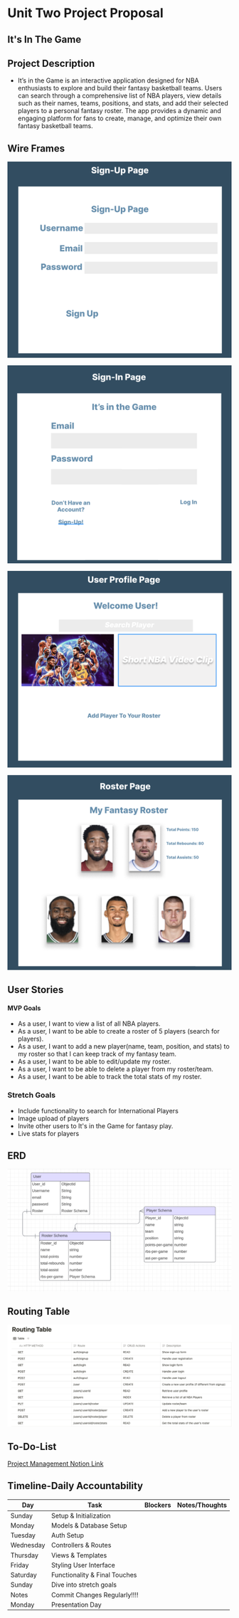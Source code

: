 # Unit Two Project Proposal 

## It's In The Game

## Project Description
- It’s in the Game is an interactive application designed for NBA enthusiasts to explore and build their fantasy basketball teams. Users can search through a comprehensive list of NBA players, view details such as their names, teams, positions, and stats, and add their selected players to a personal fantasy roster. The app provides a dynamic and engaging platform for fans to create, manage, and optimize their own fantasy basketball teams.

## Wire Frames

![Wire Frame](./assets/sign-up.png)

![Wire Frame2](./assets/sign-in.png)

![Wire Frame3](./assets/welcome.png)

![Wire Frame4](./assets/roster.png)

## User Stories 
#### MVP Goals 
- As a user, I want to view a list of all NBA players.
- As a user, I want to be able to create a roster of 5 players (search for players). 
- As a user, I want to add a new player(name, team, position, and stats) to my roster so that I can keep track of my fantasy team.
- As a user, I want to be able to edit/update my roster.
- As a user, I want to be able to delete a player from my roster/team.
- As a user, I want to be able to track the total stats of my roster.

### Stretch Goals
- Include functionality to search for International Players
- Image upload of players
- Invite other users to It's in the Game for fantasy play. 
- Live stats for players

## ERD

![ERD](./assets/ERD.png)

## Routing Table

![Routes](./assets/routes.png)

## To-Do-List
[Project Management Notion Link](https://factual-birth-40e.notion.site/To-Do-List-IT-S-IN-THE-GAME-c7b348514d18434693b974df153f52dc)

## Timeline-Daily Accountability

| Day       	| Task                          	| Blockers 	| Notes/Thoughts 	|
|-----------	|-------------------------------	|----------	|----------------	|
| Sunday    	| Setup & Initialization        	|          	|                	|
| Monday    	| Models & Database Setup       	|          	|                	|
| Tuesday   	| Auth Setup                    	|          	|                	|
| Wednesday 	| Controllers & Routes          	|          	|                	|
| Thursday  	| Views & Templates             	|          	|                	|
| Friday    	| Styling User Interface        	|          	|                	|
| Saturday  	| Functionality & Final Touches 	|          	|                	|
| Sunday    	| Dive into stretch goals       	|          	|                	|
| Notes     	| Commit Changes Regularly!!!!  	|          	|                	|
| Monday    	| Presentation Day              	|          	|                	|
